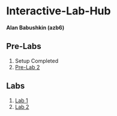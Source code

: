 # Interactive-Lab-Hub

__**Alan Babushkin (azb6)**__


## Pre-Labs

1. Setup Completed
2. [Pre-Lab 2](https://github.com/ababushkin6/Interactive-Lab-Hub/tree/master/Pre-Labs/Pre%20Lab%232)

## Labs

1. [Lab 1](https://github.com/ababushkin6/Interactive-Lab-Hub/blob/master/Labs/Lab%231/README.md)
2. [Lab 2](https://github.com/ababushkin6/Interactive-Lab-Hub/blob/master/Labs/Lab%232/README.md)


